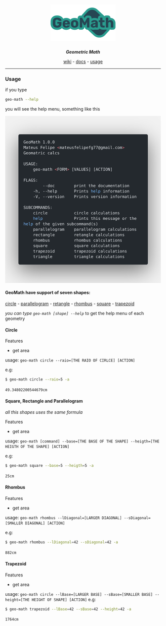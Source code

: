 <div align="center">

<!-- # GeoMath -->
# ![GeoMath](.github/assets/logo.png)
_**Geometric Math**_

[wiki](https://github.com/mateusfg7/GeoMath/wiki) - [docs](https://mateusfg7.github.io/GeoMath/geo_math/) - [usage](#geomath-have-support-of-seven-shapes)

</div>

---

### Usage

if you type 
```bash
geo-math --help
```

you will see the help menu, something like this

![Help Code](.github/assets/polacode_help.png)

#### **GeoMath have support of seven shapes:**

[circle](#circle) - [parallelogram](#square-rectangle-and-parallelogram) - [retangle](#square-rectangle-and-parallelogram) - [rhombus](#rhombus) - [square](#square-rectangle-and-parallelogram) - [trapezoid](#trapezoid)

_you can type `geo-math [shape] --help`_ to get the help menu of each geometry

#### Circle

Features
- get area

usage: `geo-math circle --raio=[THE RAIO OF CIRLCE] [ACTION]`

e.g:
```bash
$ geo-math circle --raio=5 -a

49.34802200544679cm
```
#### Square, Rectangle and Parallelogram

_all this shapes uses the same formula_

Features
- get area

usage: `geo-math [command] --base=[THE BASE OF THE SHAPE] --heigth=[THE HEIGTH OF THE SHAPE] [ACTION]`

e.g:
```bash
$ geo-math square --base=5 --heigth=5 -a

25cm
```
#### Rhombus

Features
- get area

usage: `geo-math rhombus --lDiagonal=[LARGER DIAGONAL] --sDiagonal=[SMALLER DIAGONAL] [ACTION]`

e.g:
```bash
$ geo-math rhombus --lDiagonal=42 --sDiagonal=42 -a

882cm
```
#### Trapezoid

Features
- get area

usage: `geo-math circle --lBase=[LARGER BASE] --sBase=[SMALLER BASE] --height=[THE HEIGHT OF SHAPE] [ACTION]`
e.g:
```bash
$ geo-math trapezoid --lBase=42 --sBase=42 --height=42 -a

1764cm 
```
